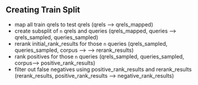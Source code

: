 ## Creating Train Split

- map all train qrels to test qrels (qrels --> qrels_mapped)
- create subsplit of `n` qrels and queries (qrels_mapped, queries --> qrels_sampled, queries_sampled)
- rerank initial_rank_results for those `n` queries (qrels_sampled, queries_sampled, corpus --> --> rerank_results)
- rank positives for those `n` queries (qrels_sampled, queries_sampled, corpus--> positive_rank_results)
- filter out false negatives using positive_rank_results and rerank_results (rerank_results, positive_rank_results --> negative_rank_results)

